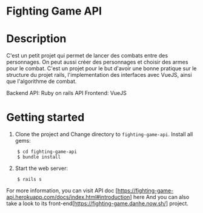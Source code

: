 #  Fighting Game API

# Description
C'est un petit projet qui permet de lancer des combats entre des personnages. On peut aussi créer des personnages et choisir des armes pour le combat. 
C'est un projet pour le but d'avoir une bonne pratique sur le structure du projet rails, l'implementation des interfaces avec VueJS, ainsi que l'algorithme de combat.

Backend API: Ruby on rails API
Frontend: VueJS

# Getting started

1. Clone the project and Change directory to `fighting-game-api`. Install all gems:
```
    $ cd fighting-game-api
    $ bundle install
```
2. Start the web server:
```
    $ rails s
```

For more information, you can visit API doc [https://fighting-game-api.herokuapp.com/docs/index.html#introduction] here 
And you can also take a look to its front-end[https://fighting-game.danhe.now.sh/] project.
